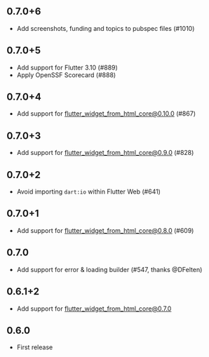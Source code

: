 ## 0.7.0+6

- Add screenshots, funding and topics to pubspec files (#1010)

## 0.7.0+5

- Add support for Flutter 3.10 (#889)
- Apply OpenSSF Scorecard (#888)

## 0.7.0+4

- Add support for flutter_widget_from_html_core@0.10.0 (#867)

## 0.7.0+3

- Add support for flutter_widget_from_html_core@0.9.0 (#828)

## 0.7.0+2

- Avoid importing `dart:io` within Flutter Web (#641)

## 0.7.0+1

- Add support for flutter_widget_from_html_core@0.8.0 (#609)

## 0.7.0

- Add support for error & loading builder (#547, thanks @DFelten)

## 0.6.1+2

- Add support for flutter_widget_from_html_core@0.7.0

## 0.6.0

- First release
